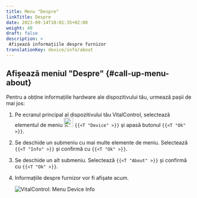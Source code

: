 ```yaml
---
title: Menu "Despre"
linkTitle: Despre
date: 2023-09-14T10:01:35+02:00
weight: 40
draft: false
description: >
 Afișează informațiile despre furnizor
translationKey: device/info/about
---
```

## Afișează meniul "Despre" {#call-up-menu-about}

Pentru a obține informațiile hardware ale dispozitivului tău, urmează pașii de mai jos:

1. Pe ecranul principal al dispozitivului tău VitalControl, selectează elementul de meniu <img src="/icons/device.svg" width="25" align="bottom" alt="Device" /> `{{<T "Device" >}}` și apasă butonul `{{<T "Ok" >}}`.

2. Se deschide un submeniu cu mai multe elemente de meniu. Selectează `{{<T "Info" >}}` și confirmă cu `{{<T "Ok" >}}`.

3. Se deschide un alt submeniu. Selectează `{{<T "About" >}}` și confirmă cu `{{<T "Ok" >}}`.

4. Informațiile despre furnizor vor fi afișate acum.

   ![VitalControl: Menu Device Info](../images/about.png "Afișează informațiile despre furnizor")

